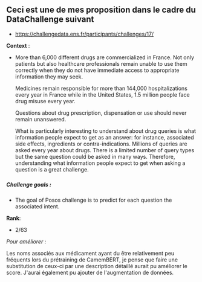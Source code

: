 ## Ceci est une de mes proposition dans le cadre du DataChallenge suivant

- <https://challengedata.ens.fr/participants/challenges/17/>

**Context** :

- More than 6,000 different drugs are commercialized in France. Not only 
  patients but also healthcare professionals remain unable to use them 
  correctly when they do not have immediate access to appropriate 
  information they may seek. 

  Medicines remain responsible for more than 144,000 hospitalizations 
  every year in France while in the United States, 1.5 million people face
   drug misuse every year.

  Questions about drug prescription, dispensation or use should never 
  remain unanswered. 

  What is particularly interesting to understand about drug queries is 
  what information people expect to get as an answer: for instance, 
  associated side effects, ingredients or contra-indications. Millions of 
  queries are asked every year about drugs. There is a limited number of 
  query types but the same question could be asked in many ways. 
  Therefore, understanding what information people expect to get when 
  asking a question is a great challenge.

##### 

##### Challenge goals :

- The goal of Posos challenge is to predict for each question the associated intent.

**Rank**:

- 2/63



*Pour améliorer :*

Les noms associés aux médicament ayant du être relativement peu fréquents lors du prétraining de CamemBERT, je pense que faire une substitution de ceux-ci par une description détaillé aurait pu améliorer le score. J'aurai également pu ajouter de l'augmentation de données.